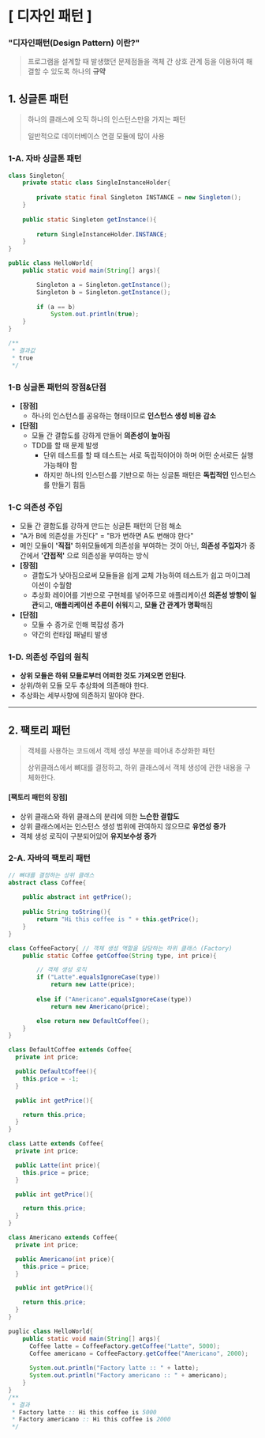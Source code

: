 # [ 디자인 패턴 ]

### "디자인패턴(Design Pattern) 이란?"
> 프로그램을 설계할 때 발생했던 문제점들을 객체 간 상호 관계 등을 이용하여 해결할 수 있도록
> 하나의 **규약**

## 1. 싱글톤 패턴
> 하나의 클래스에 오직 하나의 인스턴스만을 가지는 패턴
> 
> 일반적으로 데이터베이스 연결 모듈에 많이 사용

### 1-A. 자바 싱글톤 패턴
```java
class Singleton{
    private static class SingleInstanceHolder{
        
        private static final Singleton INSTANCE = new Singleton();
    }
    
    public static Singleton getInstance(){
        
        return SingleInstanceHolder.INSTANCE;
    }
}

public class HelloWorld{
    public static void main(String[] args){

        Singleton a = Singleton.getInstance();
        Singleton b = Singleton.getInstance();
        
        if (a == b)
            System.out.println(true);
    }
}

/**
 * 결과값
 * true
 */
```

### 1-B 싱글톤 패턴의 장점&단점
- **[장점]**
  - 하나의 인스턴스를 공유하는 형태이므로 **인스턴스 생성 비용 감소**
- **[단점]**
  - 모듈 간 결합도를 강하게 만들어 **의존성이 높아짐**
  - TDD를 할 때 문제 발생
    - 단위 테스트를 할 때 테스트는 서로 독립적이어야 하며 어떤 순서로든 실행 가능해야 함
    - 하지만 하나의 인스턴스를 기반으로 하는 싱글톤 패턴은 **독립적인** 인스턴스를 만들기 힘듬

### 1-C 의존성 주입
- 모듈 간 결합도를 강하게 만드는 싱글톤 패턴의 단점 해소
- "A가 B에 의존성을 가진다" = "B가 변하면 A도 변해야 한다"
- 메인 모듈이 **'직접'** 하위모듈에게 의존성을 부여하는 것이 아닌, **의존성 주입자**가 중간에서 **'간접적'** 으로 의존성을 부여하는 방식
- **[장점]**
  - 결합도가 낮아짐으로써 모듈들을 쉽게 교체 가능하여 테스트가 쉽고 마이그레이션이 수월함
  - 추상화 레이어를 기반으로 구현체를 넣어주므로 애플리케이션 **의존성 방향이 일관**되고, **애플리케이션 추론이 쉬워**지고, **모듈 간 관계가 명확**해짐
- **[단점]**
  - 모듈 수 증가로 인해 복잡성 증가
  - 약간의 런타임 패널티 발생

### 1-D. 의존성 주입의 원칙
- **상위 모듈은 하위 모듈로부터 어떠한 것도 가져오면 안된다.**
- 상위/하위 모듈 모두 추상화에 의존해야 한다.
- 추상화는 세부사항에 의존하지 말아야 한다.

---

## 2. 팩토리 패턴
> 객체를 사용하는 코드에서 객체 생성 부분을 떼어내 추상화한 패턴
> 
> 상위클래스에서 뼈대를 결정하고, 하위 클래스에서 객체 생성에 관한 내용을 구체화한다.

#### [팩토리 패턴의 장점]
- 상위 클래스와 하위 클래스의 분리에 의한 **느슨한 결합도**
- 상위 클래스에서는 인스턴스 생성 범위에 관여하지 않으므로 **유연성 증가**
- 객체 생성 로직이 구분되어있어 **유지보수성 증가**

### 2-A. 자바의 팩토리 패턴
```java
// 뼈대를 결정하는 상위 클래스
abstract class Coffee{
    
    public abstract int getPrice();
    
    public String toString(){
        return "Hi this coffee is " + this.getPrice();
    }
}

class CoffeeFactory{ // 객체 생성 역할을 담당하는 하위 클래스 (Factory)
    public static Coffee getCoffee(String type, int price){

        // 객체 생성 로직
        if ("Latte".equalsIgnoreCase(type))
            return new Latte(price);
        
        else if ("Americano".equalsIgnoreCase(type))
            return new Americano(price);

        else return new DefaultCoffee();
    }
}

class DefaultCoffee extends Coffee{
  private int price;

  public DefaultCoffee(){
    this.price = -1;
  }

  public int getPrice(){

    return this.price;
  }
}

class Latte extends Coffee{
  private int price;

  public Latte(int price){
    this.price = price;
  }

  public int getPrice(){

    return this.price;
  }
}

class Americano extends Coffee{
  private int price;

  public Americano(int price){
    this.price = price;
  }

  public int getPrice(){

    return this.price;
  }
}

puglic class HelloWorld{
    public static void main(String[] args){
      Coffee latte = CoffeeFactory.getCoffee("Latte", 5000);
      Coffee americano = CoffeeFactory.getCoffee("Americano", 2000);
      
      System.out.println("Factory latte :: " + latte);
      System.out.println("Factory americano :: " + americano);
    }
}
/**
 * 결과
 * Factory latte :: Hi this coffee is 5000
 * Factory americano :: Hi this coffee is 2000
 */
```